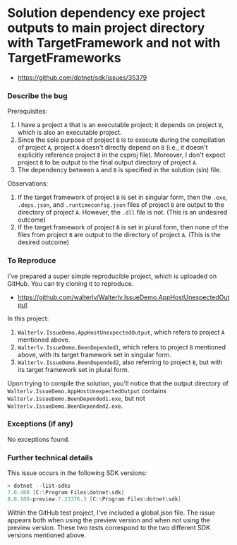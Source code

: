 # Solution dependency exe project outputs to main project directory with TargetFramework and not with TargetFrameworks

- https://github.com/dotnet/sdk/issues/35379

### Describe the bug

Prerequisites:

1. I have a project `A` that is an executable project; it depends on project `B`, which is also an executable project.
2. Since the sole purpose of project `B` is to execute during the compilation of project `A`, project `A` doesn't directly depend on `B` (i.e., it doesn't explicitly reference project `B` in the csproj file). Moreover, I don't expect project `B` to be output to the final output directory of project `A`.
3. The dependency between `A` and `B` is specified in the solution (sln) file.

Observations:

1. If the target framework of project `B` is set in singular form, then the `.exe`, `.deps.json`, and `.runtimeconfig.json` files of project `B` are output to the directory of project `A`. However, the `.dll` file is not. (This is an undesired outcome)
2. If the target framework of project `B` is set in plural form, then none of the files from project `B` are output to the directory of project `A`. (This is the desired outcome)

### To Reproduce

I've prepared a super simple reproducible project, which is uploaded on GitHub. You can try cloning it to reproduce.

- <https://github.com/walterlv/Walterlv.IssueDemo.AppHostUnexpectedOutput>

In this project:

1. `Walterlv.IssueDemo.AppHostUnexpectedOutput`, which refers to project `A` mentioned above.
2. `Walterlv.IssueDemo.BeenDepended1`, which refers to project `B` mentioned above, with its target framework set in singular form.
3. `Walterlv.IssueDemo.BeenDepended2`, also referring to project `B`, but with its target framework set in plural form.

Upon trying to compile the solution, you'll notice that the output directory of `Walterlv.IssueDemo.AppHostUnexpectedOutput` contains `Walterlv.IssueDemo.BeenDepended1.exe`, but not `Walterlv.IssueDemo.BeenDepended2.exe`.

### Exceptions (if any)

No exceptions found.

### Further technical details

This issue occurs in the following SDK versions:

```powershell
> dotnet --list-sdks
7.0.400 [C:\Program Files\dotnet\sdk]
8.0.100-preview.7.23376.3 [C:\Program Files\dotnet\sdk]
```

Within the GitHub test project, I've included a global.json file. The issue appears both when using the preview version and when not using the preview version. These two tests correspond to the two different SDK versions mentioned above.
